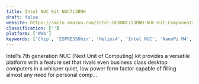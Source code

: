 ```yaml
---
title: Intel NUC Kit NUC7i3BNH
draft: false 
website: https://smile.amazon.com/Intel-BOXNUC7I3BNH-NUC-Kit-Components/dp/B01N4EOJNG
classification: ['']
platform: ['Web']
keywords: ['Chip', 'ESPRESSObin', 'Helios4', 'Intel NUC', 'NanoPi M4', 'Novasom Industries M7', 'Olimex A64-OLinuXino', 'Orange Pi PC', 'Raspberry Pi 3 Model B', 'Tessel 2', 'The Parallella Board', 'esp32']
---
```

Intel's 7th generation NUC (Next Unit of Computing) kit provides a versatile platform with a feature set that rivals even business class desktop computers in a whisper quiet, low power form factor capable of filling almost any need for personal comp…